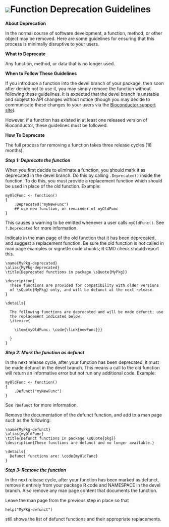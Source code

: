 ![](/images/icons/magnifier.gif)Function Deprecation Guidelines
==================================================

**About Deprecation**

In the normal course of software development, a function, method, or 
other object may be removed. Here are some guidelines for ensuring
that this process is minimally disruptive to your users.

**What to Deprecate**

Any function, method, or data that is no longer used.

**When to Follow These Guidelines**

If you introduce a function into the devel branch of your package, 
then soon after decide not to use it, you may simply remove the function
without following these guidelines. It is expected that the devel
branch is unstable and subject to API changes without notice (though
you may decide to communicate these changes to your users via the
[Bioconductor support site](/help/support/)).

However, if a function has existed in at least one released version
of Bioconductor, these guidelines must be followed.

**How To Deprecate**

The full process for removing a function takes three release cycles
(18 months).

***Step 1: Deprecate the function***

When you first decide to eliminate a function, you should mark it as
deprecated in the devel branch. Do this by calling <code>.Deprecated()</code>
inside the function. To do this, you must provide a replacement function 
which should be used in place of the old function. Example:

    myOldFunc <- function()
    {
        .Deprecated("myNewFunc")
        ## use new function, or remainder of myOldFunc
    }

This causes a warning to be emitted whenever a user calls 
<code>myOldFunc()</code>. See <code>?.Deprecated</code> for more information.

Indicate in the man page of the old function that it has been
deprecated, and suggest a replacement function. Be sure the old
function is not called in man page examples or vignette code chunks; R
CMD check should report this.

    \name{MyPkg-deprecated}
    \alias{MyPkg-deprecated}
    \title{Deprecated functions in package \sQuote{MyPkg}}

    \description{
      These functions are provided for compatibility with older versions
      of \sQuote{MyPkg} only, and will be defunct at the next release.
    }

    \details{
    
      The following functions are deprecated and will be made defunct; use
      the replacement indicated below:
      \itemize{
    
        \item{myOldFunc: \code{\link{newFunc}}}
    
      }
    }
    
***Step 2: Mark the function as defunct***

In the next release cycle, after your function has been deprecated, it
must be made defunct in the devel branch.  This means a call to the
old function will return an informative error but not run any
additional code. Example:

    myOldFunc <- function()
    {
        .Defunct("myNewFunc")
    }

See <code>?Defunct</code> for more information.

Remove the documentation of the defunct function, and add to a man
page such as the following:

    \name{MyPkg-defunct}
    \alias{myOldFunc}
    \title{Defunct functions in package \sQuote{pkg}}
    \description{These functions are defunct and no longer available.}

    \details{
      Defunct functions are: \code{myOldFunc}
    }

***Step 3: Remove the function***

In the next release cycle, after your function has been marked as defunct,
remove it entirely from your package R code and NAMESPACE in the devel
branch. Also remove any man page content that documents the function.

Leave the man page from the previous step in place so that 

    help("MyPkg-defunct")
    
still shows the list of defunct functions and their appropriate replacements.

